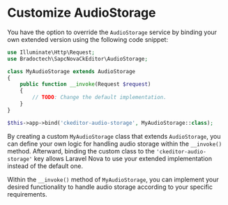 # Customize AudioStorage

You have the option to override the `AudioStorage` service by binding your own extended version using the following code snippet:

```php
use Illuminate\Http\Request;
use Bradoctech\SapcNovaCkEditor\AudioStorage;

class MyAudioStorage extends AudioStorage
{
    public function __invoke(Request $request)
    {
        // TODO: Change the default implementation.
    }
}

$this->app->bind('ckeditor-audio-storage', MyAudioStorage::class);
```

By creating a custom `MyAudioStorage` class that extends `AudioStorage`, you can define your own logic for handling audio storage within the `__invoke()` method. Afterward, binding the custom class to the `'ckeditor-audio-storage'` key allows Laravel Nova to use your extended implementation instead of the default one.

Within the `__invoke()` method of `MyAudioStorage`, you can implement your desired functionality to handle audio storage according to your specific requirements.


